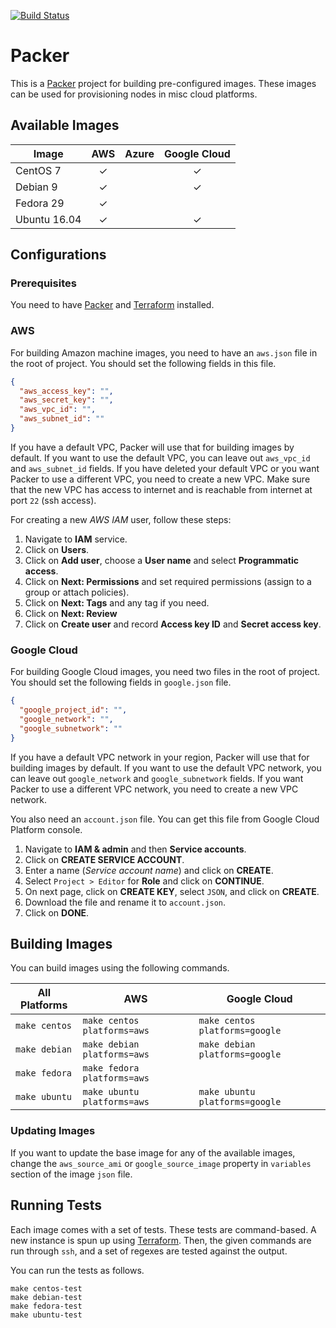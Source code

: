 [![Build Status][workflow-image]][workflow-url]

# Packer

This is a [Packer](https://packer.io) project for building pre-configured images.
These images can be used for provisioning nodes in misc cloud platforms.

## Available Images

| Image        | AWS  | Azure | Google Cloud |
|--------------|:----:|:-----:|:------------:|
| CentOS 7     |  ✓   |       |  ✓           |
| Debian 9     |  ✓   |       |  ✓           |
| Fedora 29    |  ✓   |       |              |
| Ubuntu 16.04 |  ✓   |       |  ✓           |

## Configurations

### Prerequisites

You need to have [Packer](https://packer.io) and [Terraform](https://terraform.io) installed.

### AWS

For building Amazon machine images, you need to have an `aws.json` file in the root of project.
You should set the following fields in this file.

```json
{
  "aws_access_key": "",
  "aws_secret_key": "",
  "aws_vpc_id": "",
  "aws_subnet_id": ""
}
```

If you have a default VPC, Packer will use that for building images by default.
If you want to use the default VPC, you can leave out `aws_vpc_id` and `aws_subnet_id` fields.
If you have deleted your default VPC or you want Packer to use a different VPC, you need to create a new VPC.
Make sure that the new VPC has access to internet and is reachable from internet at port `22` (ssh access).

For creating a new _AWS IAM_ user, follow these steps:

  1. Navigate to **IAM** service.
  1. Click on **Users**.
  1. Click on **Add user**, choose a **User name** and select **Programmatic access**.
  1. Click on **Next: Permissions** and set required permissions (assign to a group or attach policies).
  1. Click on **Next: Tags** and any tag if you need.
  1. Click on **Next: Review**
  1. Click on **Create user** and record **Access key ID** and **Secret access key**.

### Google Cloud

For building Google Cloud images, you need two files in the root of project.
You should set the following fields in `google.json` file.

```json
{
  "google_project_id": "",
  "google_network": "",
  "google_subnetwork": ""
}
```

If you have a default VPC network in your region, Packer will use that for building images by default.
If you want to use the default VPC network, you can leave out `google_network` and `google_subnetwork` fields.
If you want Packer to use a different VPC network, you need to create a new VPC network.

You also need an `account.json` file.
You can get this file from Google Cloud Platform console.

  1. Navigate to **IAM & admin** and then **Service accounts**.
  1. Click on **CREATE SERVICE ACCOUNT**.
  1. Enter a name (_Service account name_) and click on **CREATE**.
  1. Select `Project > Editor` for **Role** and click on **CONTINUE**.
  1. On next page, click on **CREATE KEY**, select `JSON`, and click on **CREATE**.
  1. Download the file and rename it to `account.json`.
  1. Click on **DONE**.

## Building Images

You can build images using the following commands.

| All Platforms | AWS                         | Google Cloud                   |
|---------------|-----------------------------|--------------------------------|
| `make centos` | `make centos platforms=aws` | `make centos platforms=google` |
| `make debian` | `make debian platforms=aws` | `make debian platforms=google` |
| `make fedora` | `make fedora platforms=aws` |                                |
| `make ubuntu` | `make ubuntu platforms=aws` | `make ubuntu platforms=google` |

### Updating Images

If you want to update the base image for any of the available images,
change the `aws_source_ami` or `google_source_image` property in `variables` section of the image `json` file.

## Running Tests

Each image comes with a set of tests. These tests are command-based.
A new instance is spun up using [Terraform](https://www.packer.io).
Then, the given commands are run through `ssh`, and a set of regexes are tested against the output.

You can run the tests as follows.

```
make centos-test
make debian-test
make fedora-test
make ubuntu-test
```


[workflow-url]: https://github.com/moorara/packer/actions
[workflow-image]: https://github.com/moorara/packer/workflows/Main/badge.svg
